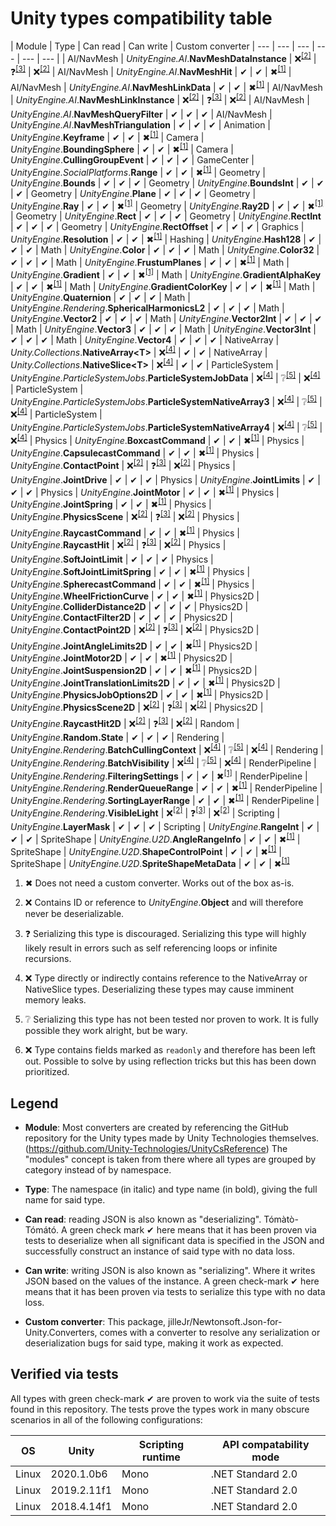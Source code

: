 # Unity types compatibility table

| Module | Type | Can read | Can write | Custom converter
| --- | --- | --- | --- | --- | --- |
| AI/NavMesh | _UnityEngine.<i></i>AI_.**NavMeshDataInstance** | ❌<sup>[[2]](#footnote-2)</sup> | ❓<sup>[[3]](#footnote-3)</sup> | ❌<sup>[[2]](#footnote-2)</sup>
| AI/NavMesh | _UnityEngine.<i></i>AI_.**NavMeshHit** | ✔ | ✔ | ✖<sup>[[1]](#footnote-1)</sup>
| AI/NavMesh | _UnityEngine.<i></i>AI_.**NavMeshLinkData** | ✔ | ✔ | ✖<sup>[[1]](#footnote-1)</sup>
| AI/NavMesh | _UnityEngine.<i></i>AI_.**NavMeshLinkInstance** | ❌<sup>[[2]](#footnote-2)</sup> | ❓<sup>[[3]](#footnote-3)</sup> | ❌<sup>[[2]](#footnote-2)</sup>
| AI/NavMesh | _UnityEngine.<i></i>AI_.**NavMeshQueryFilter** | ✔ | ✔ | ✔
| AI/NavMesh | _UnityEngine.<i></i>AI_.**NavMeshTriangulation** | ✔ | ✔ | ✔
| Animation | _UnityEngine_.**Keyframe** | ✔ | ✔ | ✖<sup>[[1]](#footnote-1)</sup>
| Camera | _UnityEngine_.**BoundingSphere** | ✔ | ✔ | ✖<sup>[[1]](#footnote-1)</sup>
| Camera | _UnityEngine_.**CullingGroupEvent** | ✔ | ✔ | ✔
| GameCenter | _UnityEngine.SocialPlatforms_.**Range** | ✔ | ✔ | ✖<sup>[[1]](#footnote-1)</sup>
| Geometry | _UnityEngine_.**Bounds** | ✔ | ✔ | ✔
| Geometry | _UnityEngine_.**BoundsInt** | ✔ | ✔ | ✔
| Geometry | _UnityEngine_.**Plane** | ✔ | ✔ | ✔
| Geometry | _UnityEngine_.**Ray** | ✔ | ✔ | ✖<sup>[[1]](#footnote-1)</sup>
| Geometry | _UnityEngine_.**Ray2D** | ✔ | ✔ | ✖<sup>[[1]](#footnote-1)</sup>
| Geometry | _UnityEngine_.**Rect** | ✔ | ✔ | ✔
| Geometry | _UnityEngine_.**RectInt** | ✔ | ✔ | ✔
| Geometry | _UnityEngine_.**RectOffset** | ✔ | ✔ | ✔
| Graphics | _UnityEngine_.**Resolution** | ✔ | ✔ | ✖<sup>[[1]](#footnote-1)</sup>
| Hashing | _UnityEngine_.**Hash128** | ✔ | ✔ | ✔
| Math | _UnityEngine_.**Color** | ✔ | ✔ | ✔
| Math | _UnityEngine_.**Color32** | ✔ | ✔ | ✔
| Math | _UnityEngine_.**FrustumPlanes** | ✔ | ✔ | ✖<sup>[[1]](#footnote-1)</sup>
| Math | _UnityEngine_.**Gradient** | ✔ | ✔ | ✖<sup>[[1]](#footnote-1)</sup>
| Math | _UnityEngine_.**GradientAlphaKey** | ✔ | ✔ | ✖<sup>[[1]](#footnote-1)</sup>
| Math | _UnityEngine_.**GradientColorKey** | ✔ | ✔ | ✖<sup>[[1]](#footnote-1)</sup>
| Math | _UnityEngine_.**Quaternion** | ✔ | ✔ | ✔
| Math | _UnityEngine.Rendering_.**SphericalHarmonicsL2** | ✔ | ✔ | ✔
| Math | _UnityEngine_.**Vector2** | ✔ | ✔ | ✔
| Math | _UnityEngine_.**Vector2Int** | ✔ | ✔ | ✔
| Math | _UnityEngine_.**Vector3** | ✔ | ✔ | ✔
| Math | _UnityEngine_.**Vector3Int** | ✔ | ✔ | ✔
| Math | _UnityEngine_.**Vector4** | ✔ | ✔ | ✔
| NativeArray | _Unity.Collections_.**NativeArray&lt;T&gt;** | ❌<sup>[[4]](#footnote-4)</sup> | ✔ | ✔
| NativeArray | _Unity.Collections_.**NativeSlice&lt;T&gt;** | ❌<sup>[[4]](#footnote-4)</sup> | ✔ | ✔
| ParticleSystem | _UnityEngine.ParticleSystemJobs_.**ParticleSystemJobData** | ❌<sup>[[4]](#footnote-4)</sup> | ❔<sup>[[5]](#footnote-5)</sup> | ❌<sup>[[4]](#footnote-4)</sup>
| ParticleSystem | _UnityEngine.ParticleSystemJobs_.**ParticleSystemNativeArray3** | ❌<sup>[[4]](#footnote-4)</sup> | ❔<sup>[[5]](#footnote-5)</sup> | ❌<sup>[[4]](#footnote-4)</sup>
| ParticleSystem | _UnityEngine.ParticleSystemJobs_.**ParticleSystemNativeArray4** | ❌<sup>[[4]](#footnote-4)</sup> | ❔<sup>[[5]](#footnote-5)</sup> | ❌<sup>[[4]](#footnote-4)</sup>
| Physics | _UnityEngine_.**BoxcastCommand** | ✔ | ✔ | ✖<sup>[[1]](#footnote-1)</sup>
| Physics | _UnityEngine_.**CapsulecastCommand** | ✔ | ✔ | ✖<sup>[[1]](#footnote-1)</sup>
| Physics | _UnityEngine_.**ContactPoint** | ❌<sup>[[2]](#footnote-2)</sup> | ❓<sup>[[3]](#footnote-3)</sup> | ❌<sup>[[2]](#footnote-2)</sup>
| Physics | _UnityEngine_.**JointDrive** | ✔ | ✔ | ✔
| Physics | _UnityEngine_.**JointLimits** | ✔ | ✔ | ✔
| Physics | _UnityEngine_.**JointMotor** | ✔ | ✔ | ✖<sup>[[1]](#footnote-1)</sup>
| Physics | _UnityEngine_.**JointSpring** | ✔ | ✔ | ✖<sup>[[1]](#footnote-1)</sup>
| Physics | _UnityEngine_.**PhysicsScene** | ❌<sup>[[2]](#footnote-2)</sup> | ❓<sup>[[3]](#footnote-3)</sup> | ❌<sup>[[2]](#footnote-2)</sup>
| Physics | _UnityEngine_.**RaycastCommand** | ✔ | ✔ | ✖<sup>[[1]](#footnote-1)</sup>
| Physics | _UnityEngine_.**RaycastHit** | ❌<sup>[[2]](#footnote-2)</sup> | ❓<sup>[[3]](#footnote-3)</sup> | ❌<sup>[[2]](#footnote-2)</sup>
| Physics | _UnityEngine_.**SoftJointLimit** | ✔ | ✔ | ✔
| Physics | _UnityEngine_.**SoftJointLimitSpring** | ✔ | ✔ | ✖<sup>[[1]](#footnote-1)</sup>
| Physics | _UnityEngine_.**SpherecastCommand** | ✔ | ✔ | ✖<sup>[[1]](#footnote-1)</sup>
| Physics | _UnityEngine_.**WheelFrictionCurve** | ✔ | ✔ | ✖<sup>[[1]](#footnote-1)</sup>
| Physics2D | _UnityEngine_.**ColliderDistance2D** | ✔ | ✔ | ✔
| Physics2D | _UnityEngine_.**ContactFilter2D** | ✔ | ✔ | ✔
| Physics2D | _UnityEngine_.**ContactPoint2D** | ❌<sup>[[2]](#footnote-2)</sup> | ❓<sup>[[3]](#footnote-3)</sup> | ❌<sup>[[2]](#footnote-2)</sup>
| Physics2D | _UnityEngine_.**JointAngleLimits2D** | ✔ | ✔ | ✖<sup>[[1]](#footnote-1)</sup>
| Physics2D | _UnityEngine_.**JointMotor2D** | ✔ | ✔ | ✖<sup>[[1]](#footnote-1)</sup>
| Physics2D | _UnityEngine_.**JointSuspension2D** | ✔ | ✔ | ✖<sup>[[1]](#footnote-1)</sup>
| Physics2D | _UnityEngine_.**JointTranslationLimits2D** | ✔ | ✔ | ✖<sup>[[1]](#footnote-1)</sup>
| Physics2D | _UnityEngine_.**PhysicsJobOptions2D** | ✔ | ✔ | ✖<sup>[[1]](#footnote-1)</sup>
| Physics2D | _UnityEngine_.**PhysicsScene2D** | ❌<sup>[[2]](#footnote-2)</sup> | ❓<sup>[[3]](#footnote-3)</sup> | ❌<sup>[[2]](#footnote-2)</sup>
| Physics2D | _UnityEngine_.**RaycastHit2D** | ❌<sup>[[2]](#footnote-2)</sup> | ❓<sup>[[3]](#footnote-3)</sup> | ❌<sup>[[2]](#footnote-2)</sup>
| Random | _UnityEngine_.**Random.State** | ✔ | ✔ | ✔
| Rendering | _UnityEngine.Rendering_.**BatchCullingContext** | ❌<sup>[[4]](#footnote-4)</sup> | ❔<sup>[[5]](#footnote-5)</sup> | ❌<sup>[[4]](#footnote-4)</sup>
| Rendering | _UnityEngine.Rendering_.**BatchVisibility** | ❌<sup>[[4]](#footnote-6)</sup> | ❔<sup>[[5]](#footnote-5)</sup> | ❌<sup>[[4]](#footnote-6)</sup>
| RenderPipeline | _UnityEngine.Rendering_.**FilteringSettings** | ✔ | ✔ | ✖<sup>[[1]](#footnote-1)</sup>
| RenderPipeline | _UnityEngine.Rendering_.**RenderQueueRange** | ✔ | ✔ | ✖<sup>[[1]](#footnote-1)</sup>
| RenderPipeline | _UnityEngine.Rendering_.**SortingLayerRange** | ✔ | ✔ | ✖<sup>[[1]](#footnote-1)</sup>
| RenderPipeline | _UnityEngine.Rendering_.**VisibleLight** | ❌<sup>[[2]](#footnote-2)</sup> | ❓<sup>[[3]](#footnote-3)</sup> | ❌<sup>[[2]](#footnote-2)</sup>
| Scripting | _UnityEngine_.**LayerMask** | ✔ | ✔ | ✔
| Scripting | _UnityEngine_.**RangeInt** | ✔ | ✔ | ✔
| SpriteShape | _UnityEngine.U2D_.**AngleRangeInfo** | ✔ | ✔ | ✖<sup>[[1]](#footnote-1)</sup>
| SpriteShape | _UnityEngine.U2D_.**ShapeControlPoint** | ✔ | ✔ | ✖<sup>[[1]](#footnote-1)</sup>
| SpriteShape | _UnityEngine.U2D_.**SpriteShapeMetaData** | ✔ | ✔ | ✖<sup>[[1]](#footnote-1)</sup>

1. ✖<a name="footnote-1"></a> Does not need a custom converter. Works out of the
    box as-is.

2. ❌<a name="footnote-2"></a> Contains ID or reference to _UnityEngine_.**Object** and
    will therefore never be deserializable.

3. ❓<a name="footnote-3"></a> Serializing this type is discouraged. Serializing
    this type will highly likely result in errors such as self referencing loops
    or infinite recursions.

4. ❌<a name="footnote-4"></a> Type directly or indirectly contains reference to
    the NativeArray or NativeSlice types. Deserializing these types may cause
    imminent memory leaks.

5. ❔<a name="footnote-5"></a> Serializing this type has not been tested nor
    proven to work. It is fully possible they work alright, but be wary.
    
6. ❌<a name="footnote-6"></a> Type contains fields marked as `readonly` and
    therefore has been left out. Possible to solve by using reflection tricks
    but this has been down prioritized.


## Legend

- **Module**: Most converters are created by referencing the GitHub repository
  for the Unity types made by Unity Technologies themselves.
  (<https://github.com/Unity-Technologies/UnityCsReference>)
  The "modules" concept is taken from there where all types are grouped by
  category instead of by namespace.

- **Type**: The namespace (in italic) and type name (in bold), giving the full
  name for said type.

- **Can read**: reading JSON is also known as "deserializing". Tómàtò-Tómátó.
  A green check mark ✔ here means that it has been proven via tests to
  deserialize when all significant data is specified in the JSON and
  successfully construct an instance of said type with no data loss.

- **Can write**: writing JSON is also known as "serializing". Where it writes
  JSON based on the values of the instance. A green check-mark ✔ here means
  that it has been proven via tests to serialize this type with no data loss.

- **Custom converter**: This package,
  jilleJr/Newtonsoft.Json-for-Unity.Converters, comes with a converter to
  resolve any serialization or deserialization bugs for said type, making it
  work as expected.

## Verified via tests

All types with green check-mark ✔ are proven to work via the suite of tests
found in this repository. The tests prove the types work in many obscure
scenarios in all of the following configurations:

| OS | Unity | Scripting runtime | API compatability mode |
| --- | --- | ---- | ---- |
| Linux | 2020.1.0b6 | Mono | .NET Standard 2.0
| Linux | 2019.2.11f1 | Mono | .NET Standard 2.0
| Linux | 2018.4.14f1 | Mono | .NET Standard 2.0
